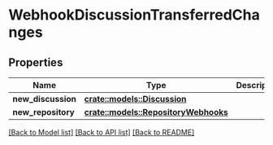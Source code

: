 # WebhookDiscussionTransferredChanges

## Properties

Name | Type | Description | Notes
------------ | ------------- | ------------- | -------------
**new_discussion** | [**crate::models::Discussion**](discussion.md) |  | 
**new_repository** | [**crate::models::RepositoryWebhooks**](repository-webhooks.md) |  | 

[[Back to Model list]](../README.md#documentation-for-models) [[Back to API list]](../README.md#documentation-for-api-endpoints) [[Back to README]](../README.md)


